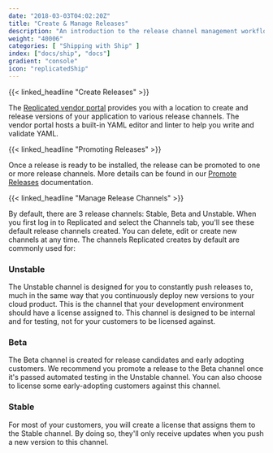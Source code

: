 ```yaml
---
date: "2018-03-03T04:02:20Z"
title: "Create & Manage Releases"
description: "An introduction to the release channel management workflow for development on the Replicated platform."
weight: "40006"
categories: [ "Shipping with Ship" ]
index: ["docs/ship", "docs"]
gradient: "console"
icon: "replicatedShip"
---
```


{{< linked_headline "Create Releases" >}}

The [Replicated vendor portal](https://vendor.replicated.com) provides you with a location to create and release versions of your application to various release channels. The vendor portal hosts a built-in YAML editor and linter to help you write and validate YAML.

{{< linked_headline "Promoting Releases" >}}

Once a release is ready to be installed, the release can be promoted to one or more release channels. More details can be found in our [Promote Releases](/docs/native/packaging-an-application/promote-releases/) documentation.

{{< linked_headline "Manage Release Channels" >}}

By default, there are 3 release channels: Stable, Beta and Unstable. When you first log in to Replicated and select the Channels tab, you'll see these default release channels created. You can delete, edit or create new channels at any time. The channels Replicated creates by default are commonly used for:

### Unstable
The Unstable channel is designed for you to constantly push releases to, much in the same way that you continuously deploy new versions to your cloud product. This is the channel that your development environment should have a license assigned to. This channel is designed to be internal and for testing, not for your customers to be licensed against.

### Beta
The Beta channel is created for release candidates and early adopting customers. We recommend you promote a release to the Beta channel once it's passed automated testing in the Unstable channel. You can also choose to license some early-adopting customers against this channel.

### Stable
For most of your customers, you will create a license that assigns them to the Stable channel. By doing so, they'll only receive updates when you push a new version to this channel.
